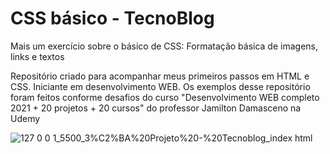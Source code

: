 # CSS básico - TecnoBlog
 
 Mais um exercício sobre o básico de CSS:
 Formatação básica de imagens, links e textos

 Repositório criado para acompanhar meus primeiros passos em HTML e CSS.
 Iniciante em desenvolvimento WEB.
 Os exemplos desse repositório foram feitos conforme desafios do curso "Desenvolvimento WEB completo 2021 + 20 projetos + 20 cursos" do professor Jamilton Damasceno na Udemy
 
![127 0 0 1_5500_3%C2%BA%20Projeto%20-%20Tecnoblog_index html](https://user-images.githubusercontent.com/83739628/128957825-855fdf0d-50a7-48e8-8ce4-f7a910175baf.png)

